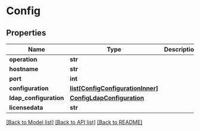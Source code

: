 # Config


## Properties
Name | Type | Description | Notes
------------ | ------------- | ------------- | -------------
**operation** | **str** |  | 
**hostname** | **str** |  | [optional] 
**port** | **int** |  | [optional] 
**configuration** | [**list[ConfigConfigurationInner]**](ConfigConfigurationInner.md) |  | [optional] 
**ldap_configuration** | [**ConfigLdapConfiguration**](ConfigLdapConfiguration.md) |  | [optional] 
**licensedata** | **str** |  | [optional] 

[[Back to Model list]](../README.md#documentation-for-models) [[Back to API list]](../README.md#documentation-for-api-endpoints) [[Back to README]](../README.md)


